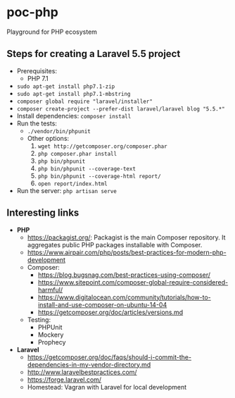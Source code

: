 # poc-php
Playground for PHP ecosystem


## Steps for creating a Laravel 5.5 project
* Prerequisites:
    * PHP 7.1
* `sudo apt-get install php7.1-zip`
* `sudo apt-get install php7.1-mbstring`
* `composer global require "laravel/installer"`
* `composer create-project --prefer-dist laravel/laravel blog "5.5.*"`
* Install dependencies: `composer install`
* Run the tests:
    * `./vendor/bin/phpunit`
    * Other options:
        1. `wget http://getcomposer.org/composer.phar`
        2. `php composer.phar install`
        3. `php bin/phpunit`
        4. `php bin/phpunit --coverage-text`
        5. `php bin/phpunit --coverage-html report/`
        6. `open report/index.html`
* Run the server: `php artisan serve`

## Interesting links
* **PHP**
    * https://packagist.org/: Packagist is the main Composer repository. It aggregates public PHP packages installable with Composer.
    * https://www.airpair.com/php/posts/best-practices-for-modern-php-development
    * Composer:
        * https://blog.bugsnag.com/best-practices-using-composer/
        * https://www.sitepoint.com/composer-global-require-considered-harmful/
        * https://www.digitalocean.com/community/tutorials/how-to-install-and-use-composer-on-ubuntu-14-04
        * https://getcomposer.org/doc/articles/versions.md
    * Testing:
        * PHPUnit
        * Mockery
        * Prophecy
* **Laravel**
    * https://getcomposer.org/doc/faqs/should-i-commit-the-dependencies-in-my-vendor-directory.md
    * http://www.laravelbestpractices.com/
    * https://forge.laravel.com/
    * Homestead: Vagran with Laravel for local development

